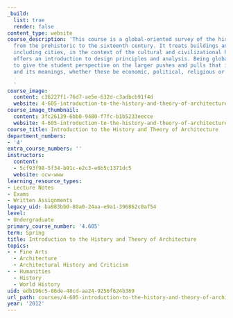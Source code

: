 ```yaml
---
_build:
  list: true
  render: false
content_type: website
course_description: 'This course is a global-oriented survey of the history of architecture,
  from the prehistoric to the sixteenth century. It treats buildings and environments,
  including cities, in the context of the cultural and civilizational history. It
  offers an introduction to design principles and analysis. Being global, it aims
  to give the student perspective on the larger pushes and pulls that influence architecture
  and its meanings, whether these be economic, political, religious or climatic.

  '
course_image:
  content: c36227f1-76d7-ae5e-632d-c3adbcb91f4d
  website: 4-605-introduction-to-the-history-and-theory-of-architecture-spring-2012
course_image_thumbnail:
  content: 3fc26139-6bb0-9480-f7fc-b1b5233eecce
  website: 4-605-introduction-to-the-history-and-theory-of-architecture-spring-2012
course_title: Introduction to the History and Theory of Architecture
department_numbers:
- '4'
extra_course_numbers: ''
instructors:
  content:
  - 5cf93f98-5f34-b91c-e2c3-e6b5c1371dc5
  website: ocw-www
learning_resource_types:
- Lecture Notes
- Exams
- Written Assignments
legacy_uid: ba983bb0-80a0-24aa-e9a1-396862c0af54
level:
- Undergraduate
primary_course_number: '4.605'
term: Spring
title: Introduction to the History and Theory of Architecture
topics:
- - Fine Arts
  - Architecture
  - Architectural History and Criticism
- - Humanities
  - History
  - World History
uid: edb196c5-86de-48cd-aa24-9256f624b369
url_path: courses/4-605-introduction-to-the-history-and-theory-of-architecture-spring-2012
year: '2012'
---
```

